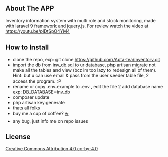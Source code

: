 ## About The APP

Inventory information system with multi role and stock monitoring, made with laravel 9 framework and jquery.js. For review watch the video at
https://youtu.be/pIDtSp04YM4

## How to Install

-   clone the repo, exp: git clone https://github.com/Apta-tea/Inventory.git
-   import the db from inv_db.sql to ur database, php artisan migrate not make all the tables and view (bcz im too lazy to redesign
    all of them). Hint: but u can use email & pass from the user seeder table file, 2 access the program. :P
-   rename or copy .env.example to .env , edit the file 2 add database name exp: DB_DATABASE=inv_db
-   composer update
-   php artisan key:generate
-   thats all folks
-   buy me a cup of coffee? [&#9749;](https://teer.id/apta-tea)
-   any bug, just info me on repo issues

## License

[Creative Commons Attribution 4.0 cc-by-4.0](https://creativecommons.org/licenses/by/4.0/)
